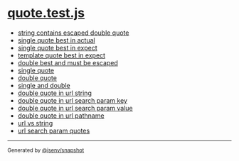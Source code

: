 # [quote.test.js](../quote.test.js)


- [string contains escaped double quote](string_contains_escaped_double_quote/string_contains_escaped_double_quote.md)
- [single quote best in actual](single_quote_best_in_actual/single_quote_best_in_actual.md)
- [single quote best in expect](single_quote_best_in_expect/single_quote_best_in_expect.md)
- [template quote best in expect](template_quote_best_in_expect/template_quote_best_in_expect.md)
- [double best and must be escaped](double_best_and_must_be_escaped/double_best_and_must_be_escaped.md)
- [single quote](single_quote/single_quote.md)
- [double quote](double_quote/double_quote.md)
- [single and double](single_and_double/single_and_double.md)
- [double quote in url string](double_quote_in_url_string/double_quote_in_url_string.md)
- [double quote in url search param key](double_quote_in_url_search_param_key/double_quote_in_url_search_param_key.md)
- [double quote in url search param value](double_quote_in_url_search_param_value/double_quote_in_url_search_param_value.md)
- [double quote in url pathname](double_quote_in_url_pathname/double_quote_in_url_pathname.md)
- [url vs string](url_vs_string/url_vs_string.md)
- [url search param quotes](url_search_param_quotes/url_search_param_quotes.md)

---

<sub>
  Generated by <a href="https://github.com/jsenv/core/tree/main/packages/independent/snapshot">@jsenv/snapshot</a>
</sub>
